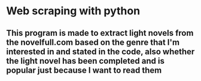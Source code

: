 # Web scraping with python

## This program is made to extract light novels from the novelfull.com based on the genre that I'm interested in and stated in the code,  also  whether the light novel has been completed and is popular just because I want to read them
